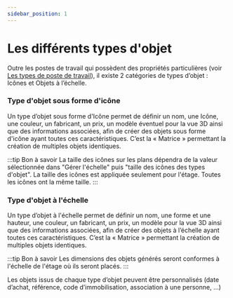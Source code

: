 ```yaml
---
sidebar_position: 1
---
```

# Les différents types d'objet

Outre les postes de travail qui possèdent des propriétés particulières (voir [Les types de poste de travail](/docs/tutorials/workplacetype)), il existe 2 catégories de types d’objet : Icônes et Objets à l’échelle.

### Type d'objet sous forme d'icône

Un type d’objet sous forme d'Icône permet de définir un nom, une Icône, une couleur, un fabricant, un prix, un modèle éventuel pour la vue 3D ainsi que des informations associées, afin de créer des objets sous forme d'icône ayant toutes ces caractéristiques. C’est la « Matrice » permettant la création de multiples objets identiques.

:::tip Bon à savoir
La taille des icônes sur les plans dépendra de la valeur sélectionnée dans "Gérer l'échelle" puis "taille des icônes des types d'objet". La taille des icônes est appliquée seulement pour l'étage. Toutes les icônes ont la même taille.
:::

### Type d'objet à l'échelle

Un type d’objet à l'échelle permet de définir un nom, une forme et une hauteur, une couleur, un fabricant, un prix, un modèle pour la vue 3D ainsi que des informations associées, afin de créer des objets à l’échelle ayant toutes ces caractéristiques. C’est la « Matrice » permettant la création de multiples objets identiques.

:::tip Bon à savoir
Les dimensions des objets générés seront conformes à l'échelle de l'étage où ils seront placés.
:::

Les objets issus de chaque type d’objet peuvent être personnalisés (date d’achat, référence, code d’immobilisation, association à une personne, …)

